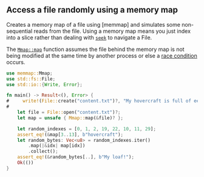 ## Access a file randomly using a memory map


Creates a memory map of a file using [memmap] and simulates some non-sequential
reads from the file. Using a memory map means you just index into a slice rather
than dealing with [`seek`] to navigate a File.

The [`Mmap::map`] function assumes the file
behind the memory map is not being modified at the same time by another process
or else a [race condition] occurs.

```rust
use memmap::Mmap;
use std::fs::File;
use std::io::{Write, Error};

fn main() -> Result<(), Error> {
#     write!(File::create("content.txt")?, "My hovercraft is full of eels!")?;
#
    let file = File::open("content.txt")?;
    let map = unsafe { Mmap::map(&file)? };

    let random_indexes = [0, 1, 2, 19, 22, 10, 11, 29];
    assert_eq!(&map[3..13], b"hovercraft");
    let random_bytes: Vec<u8> = random_indexes.iter()
        .map(|&idx| map[idx])
        .collect();
    assert_eq!(&random_bytes[..], b"My loaf!");
    Ok(())
}
```

[`Mmap::map`]: https://docs.rs/memmap/*/memmap/struct.Mmap.html#method.map
[`seek`]: https://doc.rust-lang.org/std/fs/struct.File.html#method.seek

[race condition]: https://en.wikipedia.org/wiki/Race_condition#File_systems
